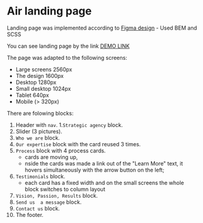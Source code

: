 # Air landing page
Landing page was implemented according to [Figma design](https://www.figma.com/file/7qwsWggv9BAxMi2VPhBuPr/Air-(formerly-Dia)?node-id=9138%3A35) - Used BEM and SCSS

You can see landing page by the link [DEMO LINK](https://sviatlanaramanauskas.github.io/Air_Landing_Page/)

The page was adapted to the following screens:
- Large screens 2560px
- The design 1600px
- Desktop 1280px
- Small desktop 1024px
- Tablet 640px
- Mobile (> 320px)

There are folowing blocks:
1. Header with `nav`.
1.`Strategic agency` block.
1. Slider (3 pictures).
3. `Who we are` block.
4. `Our expertise` block with the card reused 3 times.
5. `Process` block with 4 process cards.
    - cards are moving up,
    - nside the cards was made a link out of the "Learn More" text, it hovers simultaneously with the arrow button on the left;
6. `Testimonials` block.
     - each card has a fixed width and on the small screens the whole block switches to column layout
8. `Vision, Passion, Results` block.
9. `Send us  a message` block.
10. `Contact us` block.
11.  The footer.

      
